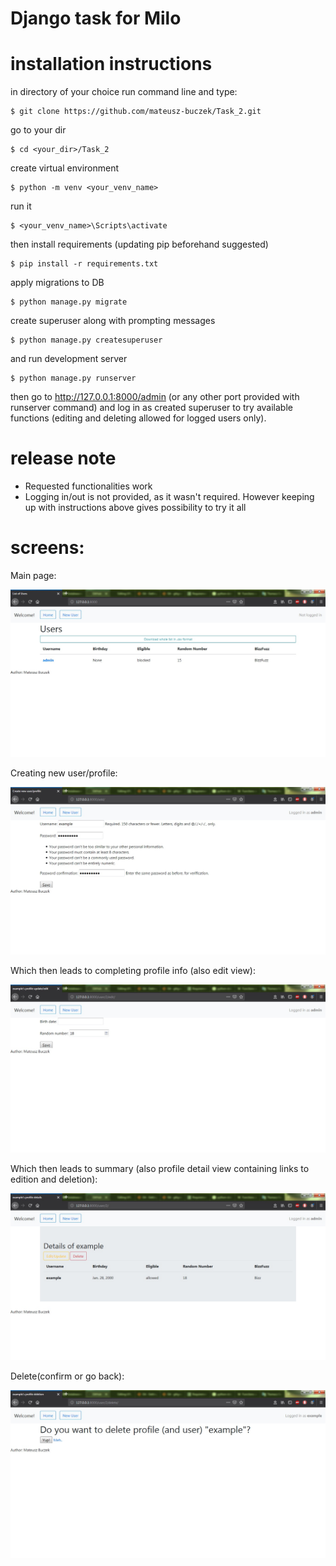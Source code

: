 # Django task for Milo

# installation instructions 
in directory of your choice run command line and type:
```
$ git clone https://github.com/mateusz-buczek/Task_2.git

```
go to your dir 
```
$ cd <your_dir>/Task_2
```
create virtual environment 

```
$ python -m venv <your_venv_name>
``` 
run it 
```
$ <your_venv_name>\Scripts\activate
``` 
then install requirements (updating pip beforehand suggested)
```
$ pip install -r requirements.txt 
```
apply migrations to DB 
```
$ python manage.py migrate 
``` 
create superuser along with prompting messages
```
$ python manage.py createsuperuser 
```
and run development server 
```
$ python manage.py runserver
```
then go to http://127.0.0.1:8000/admin (or any other port provided with runserver command) and log in as created superuser to try available functions (editing and deleting allowed for logged users only). 

# release note 
* Requested functionalities work 
* Logging in/out is not provided, as it wasn't required. However keeping up with instructions above gives possibility to try it all

# screens: 

Main page: 

![Main](./images/main.jpg)


Creating new user/profile: 

![New_User](./images/create.jpg)


Which then leads to completing profile info (also edit view): 

![Edit](./images/fill.jpg)


Which then leads to summary (also profile detail view containing links to edition and deletion): 

![Detail](./images/detail.jpg)


Delete(confirm or go back): 

![Delete](./images/confirmation.jpg)
